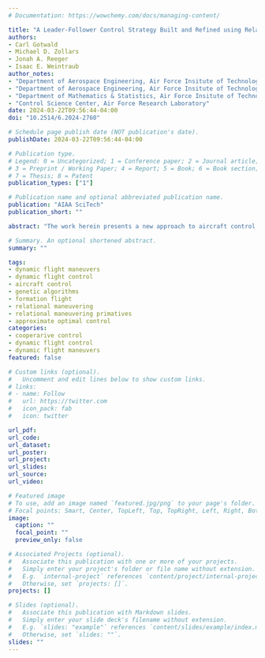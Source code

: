 ```yaml
---
# Documentation: https://wowchemy.com/docs/managing-content/

title: "A Leader-Follower Control Strategy Built and Refined using Relational Maneuver Primitives for Approximating Optimal Trajectories in Real-Time"
authors:
- Carl Gotwald
- Michael D. Zollars
- Jonah A. Reeger
- Isaac E. Weintraub
author_notes:
- "Department of Aerospace Engineering, Air Force Insitute of Technology"
- "Department of Aerospace Engineering, Air Force Insitute of Technology"
- "Department of Mathematics & Statistics, Air Force Insitute of Technology"
- "Control Science Center, Air Force Research Laboratory"
date: 2024-03-22T09:56:44-04:00
doi: "10.2514/6.2024-2760"

# Schedule page publish date (NOT publication's date).
publishDate: 2024-03-22T09:56:44-04:00

# Publication type.
# Legend: 0 = Uncategorized; 1 = Conference paper; 2 = Journal article;
# 3 = Preprint / Working Paper; 4 = Report; 5 = Book; 6 = Book section;
# 7 = Thesis; 8 = Patent
publication_types: ["1"]

# Publication name and optional abbreviated publication name.
publication: "AIAA SciTech"
publication_short: ""

abstract: "The work herein presents a new approach to aircraft control within a leader-follower formation, and the refinement process used in its development. During autonomous flight, a follower aircraft is tasked to rejoin and maintain a designated formation position, which is defined dynamically in reference to a maneuvering leader aircraft. Simple control algorithms, named Relational Maneuver Primitives, are intelligently combined into a control strategy such that the autonomous follower aircraft’s response approximates the optimal trajectory. This research specifically addresses the control strategy refinement process where a genetic algorithm is implemented to determine the appropriate selection of Relational Maneuver Primitives based on the Time-To-Go between the follower aircraft and the desired goal position. The control strategy takes the form of a lookup table database based on the current state of the follower aircraft which provides the autopilot with the appropriate Relational Maneuver Primitive to use over the next time step. Two test cases are presented which demonstrate a 36% and 48% reduction in error between the follower response trajectory and the follower optimal trajectory when compared to using a single Relational Maneuver Primitive."

# Summary. An optional shortened abstract.
summary: ""

tags: 
- dynamic flight maneuvers
- dynamic flight control
- aircraft control
- genetic algorithms
- formation flight
- relational maneuvering
- relational maneuvering primatives
- approximate optimal control
categories: 
- cooperarive control
- dynamic flight control
- dynamic flight maneuvers
featured: false

# Custom links (optional).
#   Uncomment and edit lines below to show custom links.
# links:
# - name: Follow
#   url: https://twitter.com
#   icon_pack: fab
#   icon: twitter

url_pdf:
url_code:
url_dataset:
url_poster:
url_project:
url_slides:
url_source:
url_video:

# Featured image
# To use, add an image named `featured.jpg/png` to your page's folder. 
# Focal points: Smart, Center, TopLeft, Top, TopRight, Left, Right, BottomLeft, Bottom, BottomRight.
image:
  caption: ""
  focal_point: ""
  preview_only: false

# Associated Projects (optional).
#   Associate this publication with one or more of your projects.
#   Simply enter your project's folder or file name without extension.
#   E.g. `internal-project` references `content/project/internal-project/index.md`.
#   Otherwise, set `projects: []`.
projects: []

# Slides (optional).
#   Associate this publication with Markdown slides.
#   Simply enter your slide deck's filename without extension.
#   E.g. `slides: "example"` references `content/slides/example/index.md`.
#   Otherwise, set `slides: ""`.
slides: ""
---
```

